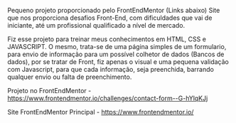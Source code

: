 Pequeno projeto proporcionado pelo FrontEndMentor (Links abaixo)
Site que nos proporciona desafios Front-End, com dificuldades que vai de iniciante, até um profissional qualificado a nível de mercado.

Fiz esse projeto para treinar meus conhecimentos em HTML, CSS e JAVASCRIPT. 
O mesmo, trata-se de uma página simples de um formulario, para envio de informação para um possível colhetor de dados (Bancos de dados), por se tratar de Front, fiz apenas o visual e uma pequena validação com Javascript, para que cada informação, seja preenchida, barrando qualquer envio ou falta de preenchimento.

Projeto no FrontEndMentor - https://www.frontendmentor.io/challenges/contact-form--G-hYlqKJj

Site FrontEndMentor Principal - https://www.frontendmentor.io/ 